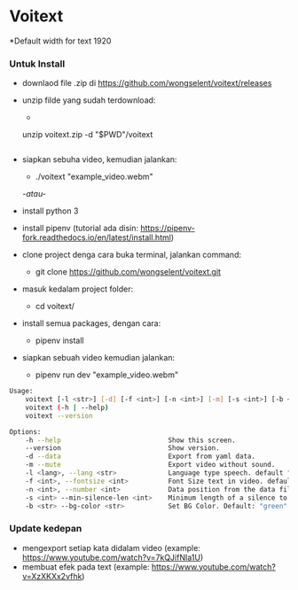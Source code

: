 # Voitext

*Default width for text 1920

### Untuk Install
- downlaod file .zip di https://github.com/wongselent/voitext/releases
- unzip filde yang sudah terdownload:
    - ```bash
    unzip voitext.zip -d "$PWD"/voitext
    ```
- siapkan sebuha video, kemudian jalankan:
    - ./voitext "example_video.webm"
    
    *-atau-*
    
- install python 3
- install pipenv (tutorial ada disin: https://pipenv-fork.readthedocs.io/en/latest/install.html)
- clone project denga cara buka terminal, jalankan command:
    - git clone https://github.com/wongselent/voitext.git
- masuk kedalam project folder:
    - cd voitext/
- install semua packages, dengan cara:
    - pipenv install
- siapkan sebuah video kemudian jalankan:
    - pipenv run dev "example_video.webm"

```bash
Usage:
    voitext [-l <str>] [-d] [-f <int>] [-n <int>] [-m] [-s <int>] [-b <str>] <file>
    voitext (-h | --help)
    voitext --version

Options:
    -h --help                           Show this screen.
    --version                           Show version.
    -d --data                           Export from yaml data.
    -m --mute                           Export video without sound.
    -l <lang>, --lang <str>             Language type speech. default "id-ID"
    -f <int>, --fontsize <int>          Font Size text in video. default: 48
    -n <int>, --number <int>            Data position from the data file list, if 0 then all the list in the data file will be exported. default: 0
    -s <int> --min-silence-len <int>    Minimum length of a silence to be used for a split. default: 500
    -b <str> --bg-color <str>           Set BG Color. Default: "green"
```

### Update kedepan
- mengexport setiap kata didalam video (example: https://www.youtube.com/watch?v=7kQJifNIa1U)
- membuat efek pada text (example: https://www.youtube.com/watch?v=XzXKXx2vfhk)
